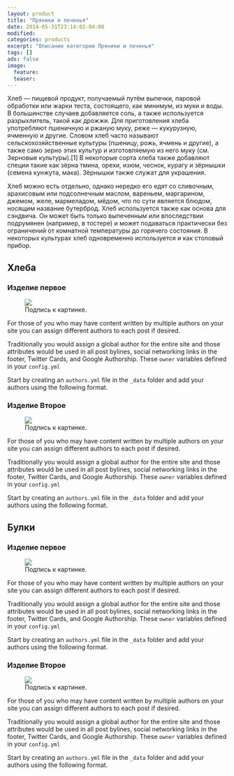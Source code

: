 ```yaml
---
layout: product
title: "Пряники и печенья"
date: 2014-05-31T23:14:02-04:00
modified:
categories: products
excerpt: "Описание категории Пряники и печенья"
tags: []
ads: false
image:
  feature:
  teaser:
---
```



Хлеб — пищевой продукт, получаемый путём выпечки, паровой обработки или жарки теста, состоящего, как минимум, из муки и воды. В большинстве случаев добавляется соль, а также используется разрыхлитель, такой как дрожжи. Для приготовления хлеба употребляют пшеничную и ржаную муку, реже — кукурузную, ячменную и другие. Словом хлеб часто называют сельскохозяйственные культуры (пшеницу, рожь, ячмень и другие), а также само зерно этих культур и изготовляемую из него муку (см. Зерновые культуры).[1] В некоторые сорта хлеба также добавляют специи такие как зёрна тмина, орехи, изюм, чеснок, курагу и зёрнышки (семена кунжута, мака). Зёрнышки также служат для украшения.

Хлеб можно есть отдельно, однако нередко его едят со сливочным, арахисовым или подсолнечным маслом, вареньем, маргарином, джемом, желе, мармеладом, мёдом, что по сути является блюдом, носящим название бутерброд. Хлеб используется также как основа для сэндвича. Он может быть только выпеченным или впоследствии подрумянен (например, в тостере) и может подаваться практически без ограничений от комнатной температуры до горячего состояния. В некоторых культурах хлеб одновременно используется и как столовый прибор.


## Хлеба

### Изделие первое

<figure>
	<a href="http://placehold.it/900x450.gif"><img src="http://placehold.it/900x450.gif"></a>
	<figcaption>Подпись к картинке.</figcaption>
</figure>


For those of you who may have content written by multiple authors on your site you can assign different authors to each post if desired.

Traditionally you would assign a global author for the entire site and those attributes would be used in all post bylines, social networking links in the footer, Twitter Cards, and Google Authorship. These `owner` variables defined in your `config.yml`

Start by creating an `authors.yml` file in the `_data` folder and add your authors using the following format.

### Изделие Второе

<figure>
	<a href="http://placehold.it/900x450.gif"><img src="http://placehold.it/900x450.gif"></a>
	<figcaption>Подпись к картинке.</figcaption>
</figure>


For those of you who may have content written by multiple authors on your site you can assign different authors to each post if desired.

Traditionally you would assign a global author for the entire site and those attributes would be used in all post bylines, social networking links in the footer, Twitter Cards, and Google Authorship. These `owner` variables defined in your `config.yml`

Start by creating an `authors.yml` file in the `_data` folder and add your authors using the following format.

## Булки

### Изделие первое

<figure>
	<a href="http://placehold.it/900x450.gif"><img src="http://placehold.it/900x450.gif"></a>
	<figcaption>Подпись к картинке.</figcaption>
</figure>


For those of you who may have content written by multiple authors on your site you can assign different authors to each post if desired.

Traditionally you would assign a global author for the entire site and those attributes would be used in all post bylines, social networking links in the footer, Twitter Cards, and Google Authorship. These `owner` variables defined in your `config.yml`

Start by creating an `authors.yml` file in the `_data` folder and add your authors using the following format.

### Изделие Второе

<figure>
	<a href="http://placehold.it/900x450.gif"><img src="http://placehold.it/900x450.gif"></a>
	<figcaption>Подпись к картинке.</figcaption>
</figure>


For those of you who may have content written by multiple authors on your site you can assign different authors to each post if desired.

Traditionally you would assign a global author for the entire site and those attributes would be used in all post bylines, social networking links in the footer, Twitter Cards, and Google Authorship. These `owner` variables defined in your `config.yml`

Start by creating an `authors.yml` file in the `_data` folder and add your authors using the following format.

